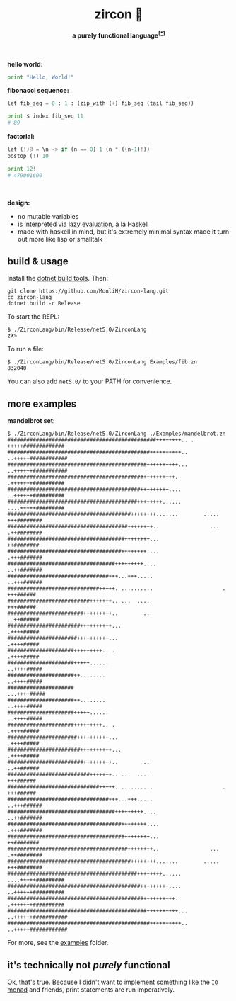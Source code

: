 
<div align=center>
    <!--<img src="images/logo.png" width=200 align=center></img>-->
    <h1>zircon 💎</h1>
    <b>a purely functional language<sup><a href="#its-technically-not-purely-functional">[*]</a></sup></b>
</div>
<br>
<br>

**hello world:**
```python
print "Hello, World!"
```

**fibonacci sequence:**
```python
let fib_seq = 0 : 1 : (zip_with (+) fib_seq (tail fib_seq))

print $ index fib_seq 11
# 89
```

**factorial:**
```python
let (!)@ = \n -> if (n == 0) 1 (n * ((n-1)!))
postop (!) 10

print 12!
# 479001600
```

<br>

**design:**
* no mutable variables
* is interpreted via [lazy evaluation](https://en.wikipedia.org/wiki/Lazy_evaluation), à la Haskell
* made with haskell in mind, but it's extremely minimal syntax made it turn out more like lisp or smalltalk


## build & usage
Install the [dotnet build tools](https://dotnet.microsoft.com/). Then:

```
git clone https://github.com/MonliH/zircon-lang.git
cd zircon-lang
dotnet build -c Release
```

To start the REPL:
```
$ ./ZirconLang/bin/Release/net5.0/ZirconLang
zλ> 
```

To run a file:
```
$ ./ZirconLang/bin/Release/net5.0/ZirconLang Examples/fib.zn
832040
```

You can also add `net5.0/` to your PATH for convenience.

## more examples

**mandelbrot set:**

```
$ ./ZirconLang/bin/Release/net5.0/ZirconLang ./Examples/mandelbrot.zn
###############################################++++++++.. .  +++++#############
#############################################++++++++++..   ..+++++############
############################################++++++++++...   ..++++++###########
###########################################++++++++++.       .+++++++##########
##########################################+++++++++....      ..++++++##########
#########################################++++++++......      ....+++++#########
#######################################++++++++.......        ..... +++########
######################################++++++++..                ... .++########
#####################################++++++++...                     ++########
####################################++++++++....                    .+++#######
##################################+++++++++....                     ..++#######
################################+++...+++.....                      ..+++######
#############################+++++. ..........                      . +++######
##########################+++++++.. ...  ....                         +++######
########################+++++++++..        ..                        ..++######
#######################++++++++++...                                 .++++#####
######################++++++++++...                                  .++++#####
#####################+++++++++.. .                                   .++++#####
#####################+++++......                                    ..++++#####
#####################++........                                     ..++++#####
#####################                                              ...++++#####
#####################++........                                     ..++++#####
#####################+++++......                                    ..++++#####
#####################+++++++++.. .                                   .++++#####
######################++++++++++...                                  .++++#####
#######################++++++++++...                                 .++++#####
########################+++++++++..        ..                        ..++######
##########################+++++++.. ...  ....                         +++######
#############################+++++. ..........                      . +++######
################################+++...+++.....                      ..+++######
##################################+++++++++....                     ..++#######
####################################++++++++....                    .+++#######
#####################################++++++++...                     ++########
######################################++++++++..                ... .++########
#######################################++++++++.......        ..... +++########
#########################################++++++++......      ....+++++#########
##########################################+++++++++....      ..++++++##########
###########################################++++++++++.       .+++++++##########
############################################++++++++++...   ..++++++###########
#############################################++++++++++..   ..+++++############
```

For more, see the [examples](https://github.com/MonLiH/zircon/tree/master/Examples) folder.


## it's technically not *purely* functional

Ok, that's true. Because I didn't want to implement something like the [`IO` monad](https://www.haskell.org/tutorial/io.html) and friends, print statements are run imperatively.
